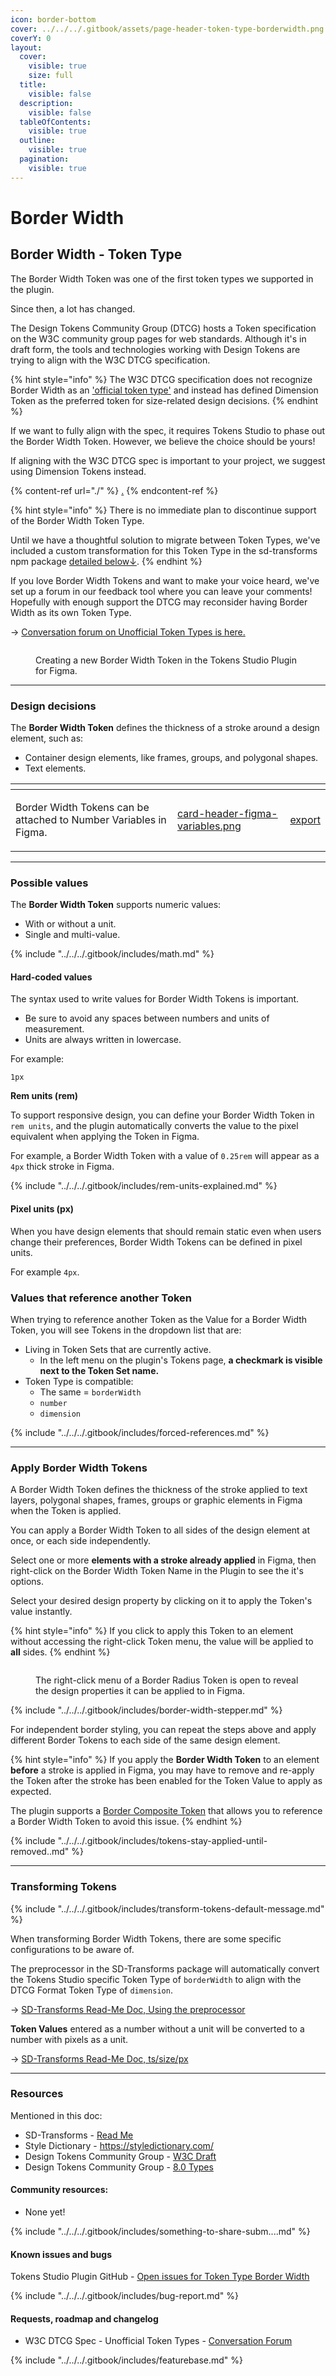 ```yaml
---
icon: border-bottom
cover: ../../../.gitbook/assets/page-header-token-type-borderwidth.png
coverY: 0
layout:
  cover:
    visible: true
    size: full
  title:
    visible: false
  description:
    visible: false
  tableOfContents:
    visible: true
  outline:
    visible: true
  pagination:
    visible: true
---
```


# Border Width

## Border Width - Token Type

The Border Width Token was one of the first token types we supported in the plugin.

Since then, a lot has changed.

The Design Tokens Community Group (DTCG) hosts a Token specification on the W3C community group pages for web standards. Although it's in draft form, the tools and technologies working with Design Tokens are trying to align with the W3C DTCG specification.

{% hint style="info" %}
The W3C DTCG specification does not recognize Border Width as an ['official token type'](https://tr.designtokens.org/format/#types) and instead has defined Dimension Token as the preferred token for size-related design decisions.
{% endhint %}

If we want to fully align with the spec, it requires Tokens Studio to phase out the Border Width Token. However, we believe the choice should be yours!

If aligning with the W3C DTCG spec is important to your project, we suggest using Dimension Tokens instead.&#x20;

{% content-ref url="./" %}
[.](./)
{% endcontent-ref %}

{% hint style="info" %}
There is no immediate plan to discontinue support of the Border Width Token Type.

Until we have a thoughtful solution to migrate between Token Types,  we've included a custom transformation for this Token Type in the sd-transforms npm package [detailed below↓](border-width.md#transforming-tokens).&#x20;
{% endhint %}



If you love Border Width Tokens and want to make your voice heard, we've set up a forum in our feedback tool where you can leave your comments! Hopefully with enough support the DTCG may reconsider having Border Width as its own Token Type.&#x20;

→ [Conversation forum on Unofficial Token Types is here.](https://feedback.tokens.studio/p/dtcg-unofficial-token-type)

<figure><img src="../../../.gitbook/assets/tokens-borderWidth-form-empty-2-01.png" alt=""><figcaption><p>Creating a new Border Width Token in the Tokens Studio Plugin for Figma.</p></figcaption></figure>

***



### Design decisions

The **Border Width Token** defines the thickness of a stroke around a design element, such as:

* Container design elements, like frames, groups, and polygonal shapes.
* Text elements.



<table data-card-size="large" data-view="cards" data-full-width="true"><thead><tr><th></th><th data-hidden data-card-cover data-type="files"></th><th data-hidden data-card-target data-type="content-ref"></th></tr></thead><tbody><tr><td><p></p><p>Border Width Tokens can be attached to Number Variables in Figma. </p></td><td><a href="../../../.gitbook/assets/card-header-figma-variables.png">card-header-figma-variables.png</a></td><td><a href="../../../figma/export/">export</a></td></tr></tbody></table>

***



### Possible values

The **Border Width Token** supports numeric values:

* With or without a unit.
* Single and multi-value.

{% include "../../../.gitbook/includes/math.md" %}

#### Hard-coded values

The syntax used to write values for Border Width Tokens is important.&#x20;

* Be sure to avoid any spaces between numbers and units of measurement.&#x20;
* Units are always written in lowercase.

For example:

```
1px
```



**Rem units (rem)**

To support responsive design, you can define your Border Width Token in `rem units`, and the plugin automatically converts the value to the pixel equivalent when applying the Token in Figma.&#x20;

For example, a Border Width Token with a value of `0.25rem` will appear as a `4px` thick stroke in Figma.

{% include "../../../.gitbook/includes/rem-units-explained.md" %}

#### Pixel units (px)

When you have design elements that should remain static even when users change their preferences, Border Width Tokens can be defined in pixel units.&#x20;

For example `4px`.



### Values that reference another Token

When trying to reference another Token as the Value for a Border Width Token, you will see Tokens in the dropdown list that are:

* Living in Token Sets that are currently active.
  * In the left menu on the plugin's Tokens page, **a checkmark is visible next to the Token Set name.**
* Token Type is compatible:
  * The same = `borderWidth`
  * `number`
  * `dimension`

{% include "../../../.gitbook/includes/forced-references.md" %}

***



### Apply Border Width Tokens

A Border Width Token defines the thickness of the stroke applied to text layers, polygonal shapes, frames, groups or graphic elements in Figma when the Token is applied. &#x20;

You can apply a Border Width Token to all sides of the design element at once, or each side independently.&#x20;

Select one or more **elements with a stroke already applied** in Figma, then right-click on the Border Width Token Name in the Plugin to see the it's options.&#x20;

Select your desired design property by clicking on it to apply the Token's value instantly.

{% hint style="info" %}
If you click to apply this Token to an element without accessing the right-click Token menu, the value will be applied to **all** sides.&#x20;
{% endhint %}



<figure><img src="../../../.gitbook/assets/tokens-borderWidth-rightClick-all-V2-01.png" alt=""><figcaption><p>The right-click menu of a Border Radius Token is open to reveal the design properties it can be applied to in Figma.</p></figcaption></figure>

{% include "../../../.gitbook/includes/border-width-stepper.md" %}

For independent border styling, you can repeat the steps above and apply different Border Tokens to each side of the same design element.&#x20;

{% hint style="info" %}
If you apply the **Border Width Token** to an element **before** a stroke is applied in Figma, you may have to remove and re-apply the Token after the stroke has been enabled for the Token Value to apply as expected.

The plugin supports a [Border Composite Token](../border.md) that allows you to reference a Border Width Token to avoid this issue.
{% endhint %}

{% include "../../../.gitbook/includes/tokens-stay-applied-until-removed..md" %}



***



### Transforming Tokens

{% include "../../../.gitbook/includes/transform-tokens-default-message.md" %}

When transforming Border Width Tokens, there are some specific configurations to be aware of.

The preprocessor in the SD-Transforms package will automatically convert the Tokens Studio specific Token Type of `borderWidth` to align with the DTCG Format Token Type of `dimension`.

→ [SD-Transforms Read-Me Doc, Using the preprocessor](https://github.com/Tokens-studio/sd-transforms/?tab=readme-ov-file#using-the-preprocessor)



**Token Values** entered as a number without a unit will be converted to a number with pixels as a unit.

→ [SD-Transforms Read-Me Doc, ts/size/px](https://github.com/Tokens-studio/sd-transforms/?tab=readme-ov-file#tssizepx)

***



### Resources

Mentioned in this doc:

* SD-Transforms - [Read Me](https://github.com/tokens-studio/sd-transforms#readme)
* Style Dictionary - https://styledictionary.com/
* Design Tokens Community Group - [W3C Draft](https://tr.designtokens.org/format/)
* Design Tokens Community Group - [8.0 Types](https://tr.designtokens.org/format/#types)

#### Community resources:

* None yet!

{% include "../../../.gitbook/includes/something-to-share-subm....md" %}



#### Known issues and bugs

Tokens Studio Plugin GitHub - [Open issues for Token Type Border Width](https://github.com/tokens-studio/figma-plugin/labels/token%20type%20border%20width)

{% include "../../../.gitbook/includes/bug-report.md" %}



#### Requests, roadmap and changelog

* W3C DTCG Spec - Unofficial Token Types - [Conversation Forum](https://feedback.tokens.studio/p/dtcg-unofficial-token-type)

{% include "../../../.gitbook/includes/featurebase.md" %}
